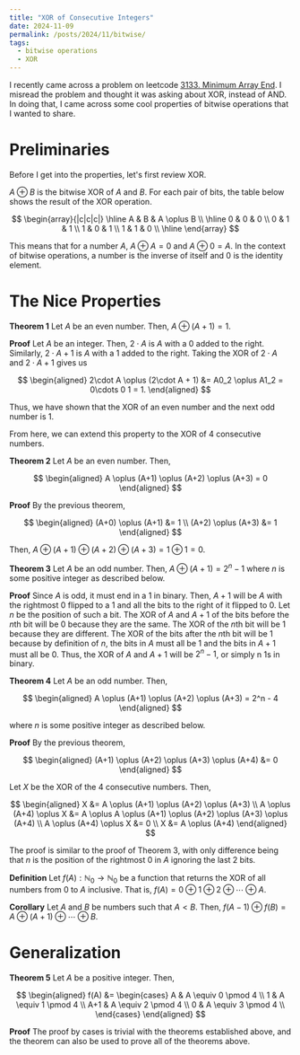 ```yaml
---
title: "XOR of Consecutive Integers"
date: 2024-11-09
permalink: /posts/2024/11/bitwise/
tags:
  - bitwise operations
  - XOR
---
```


I recently came across a problem on leetcode [3133. Minimum Array End](https://leetcode.com/problems/minimum-array-end/). I misread the problem and thought it was asking about XOR, instead of AND. In doing that, I came across some cool properties of bitwise operations that I wanted to share.

# Preliminaries

Before I get into the properties, let's first review XOR.

$A \oplus B$ is the bitwise XOR of $A$ and $B$.
For each pair of bits, the table below shows the result of the XOR operation.

$$
\begin{array}{|c|c|c|}
\hline
A & B & A \oplus B \\
\hline
0 & 0 & 0 \\
0 & 1 & 1 \\
1 & 0 & 1 \\
1 & 1 & 0 \\
\hline
\end{array}
$$

This means that for a number $A$, $A \oplus A = 0$ and $A \oplus 0 = A$.
In the context of bitwise operations, a number is the inverse of itself and 0 is the identity element.

# The Nice Properties

**Theorem 1** Let $A$ be an even number.
Then, $A \oplus (A+1) = 1$.

**Proof**
Let $A$ be an integer.
Then, $2\cdot A$ is $A$ with a 0 added to the right.
Similarly, $2\cdot A + 1$ is $A$ with a 1 added to the right.
Taking the XOR of $2\cdot A$ and $2\cdot A + 1$ gives us

$$
\begin{aligned}
2\cdot A \oplus (2\cdot A + 1) &= A0_2 \oplus A1_2 = 0\cdots 0 1 = 1.
\end{aligned}
$$

Thus, we have shown that the XOR of an even number and the next odd number is 1.

From here, we can extend this property to the XOR of 4 consecutive numbers.

**Theorem 2** Let $A$ be an even number.
Then,

$$
\begin{aligned}
A \oplus (A+1) \oplus (A+2) \oplus (A+3) = 0
\end{aligned}
$$

**Proof**
By the previous theorem,

$$
\begin{aligned}
    (A+0) \oplus (A+1) &= 1 \\
    (A+2) \oplus (A+3) &= 1
\end{aligned}
$$

Then, $A \oplus (A+1) \oplus (A+2) \oplus (A+3) = 1 \oplus 1 = 0$.

**Theorem 3** Let $A$ be an odd number.
Then, $A \oplus (A+1) = 2^n - 1$ where $n$ is some positive integer as described below.

**Proof** Since $A$ is odd, it must end in a 1 in binary.
Then, $A+1$ will be $A$ with the rightmost 0 flipped to a 1 and all the bits to the right of it flipped to 0.
Let $n$ be the position of such a bit.
The XOR of $A$ and $A+1$ of the bits before the $n$th bit will be 0 because they are the same.
The XOR of the $n$th bit will be 1 because they are different.
The XOR of the bits after the $n$th bit will be 1 because by definition of $n$, the bits in $A$ must all be 1 and the bits in $A+1$ must all be 0.
Thus, the XOR of $A$ and $A+1$ will be $2^n - 1$, or simply n 1s in binary.

**Theorem 4** Let $A$ be an odd number.
Then,

$$
\begin{aligned}
    A \oplus (A+1) \oplus (A+2) \oplus (A+3) = 2^n - 4
\end{aligned}
$$

where $n$ is some positive integer as described below.

**Proof**
By the previous theorem,

$$
\begin{aligned}
(A+1) \oplus (A+2) \oplus (A+3) \oplus (A+4) &= 0
\end{aligned}
$$

Let $X$ be the XOR of the 4 consecutive numbers.
Then,

$$
\begin{aligned}
X &= A \oplus (A+1) \oplus (A+2) \oplus (A+3) \\
A \oplus (A+4) \oplus X &= A \oplus A \oplus (A+1) \oplus (A+2) \oplus (A+3) \oplus (A+4) \\
A \oplus (A+4) \oplus X &= 0 \\
X &= A \oplus (A+4)
\end{aligned}
$$

The proof is similar to the proof of Theorem 3, with only difference being that $n$ is the position of the rightmost $0$ in $A$ ignoring the last 2 bits.

**Definition**
Let $f(A): \mathbb{N}_0 \to \mathbb{N}_0$ be a function that returns the XOR of all numbers from $0$ to $A$ inclusive.
That is, $f(A) = 0 \oplus 1 \oplus 2 \oplus \cdots \oplus A$.

**Corollary** Let $A$ and $B$ be numbers such that $A < B$.
Then, $f(A-1) \oplus f(B) = A \oplus (A+1) \oplus \cdots \oplus B$.

# Generalization

**Theorem 5**
Let $A$ be a positive integer.
Then,

$$
\begin{aligned}
    f(A) &=
    \begin{cases}
        A & A \equiv 0 \pmod 4 \\
        1 & A \equiv 1 \pmod 4 \\
        A+1 & A \equiv 2 \pmod 4 \\
        0 & A \equiv 3 \pmod 4 \\
    \end{cases}
\end{aligned}
$$

**Proof**
The proof by cases is trivial with the theorems established above, and the theorem can also be used to prove all of the theorems above.
